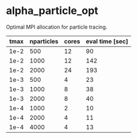 # alpha_particle_opt

Optimal MPI allocation for particle tracing.

|tmax | nparticles  | cores | eval time [sec] | 
|---- | ----------- | ----  | --------------- |
|1e-2 | 500         | 12    | 90              |
|1e-2 | 1000        | 12    | 142             |
|1e-2 | 2000        | 24    | 193             |
|1e-3 | 500         | 4     | 23              |
|1e-3 | 1000        | 8     | 38              |
|1e-3 | 2000        | 8     | 40              |
|1e-4 | 1000        | 2     | 10              |
|1e-4 | 2000        | 4     | 11              |
|1e-4 | 4000        | 4     | 13              |
